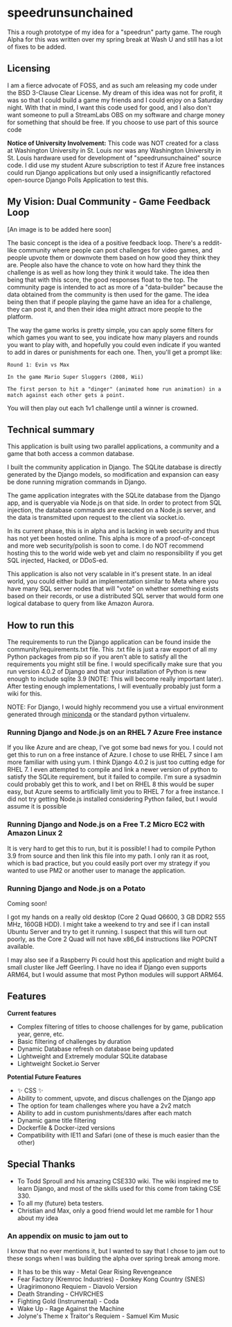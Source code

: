 # speedrunsunchained
 
This a rough prototype of my idea for a "speedrun" party game. The rough Alpha for this was written over my spring break at Wash U and still has a lot of fixes to be added.

## Licensing

I am a fierce advocate of FOSS, and as such am releasing my code under the BSD 3-Clause Clear License. My dream of this idea was not for profit, it was so that I could build a game my friends and I could enjoy on a Saturday night. With that in mind, I want this code used for good, and I also don't want someone to pull a StreamLabs OBS on my software and charge money for something that should be free. If you choose to use part of this source code

<strong>Notice of University Involvement:</strong> This code was NOT created for a class at Washington University in St. Louis nor was any Washington University in St. Louis hardware used for development of "speedrunsunchained" source code. I did use my student Azure subscription to test if Azure free instances could run Django applications but only used a insignificantly refactored open-source Django Polls Application to test this.

## My Vision: Dual Community - Game Feedback Loop

[An image is to be added here soon]

The basic concept is the idea of a positive feedback loop. There's a reddit-like community where people can post challenges for video games, and people upvote them or downvote them based on how good they think they are. People also have the chance to vote on how hard they think the challenge is as well as how long they think it would take. The idea then being that with this score, the good responses float to the top. The community page is intended to act as more of a "data-builder" because the data obtained from the community is then used for the game. The idea being then that if people playing the game have an idea for a challenge, they can post it, and then their idea might attract more people to the platform. 

The way the game works is pretty simple, you can apply some filters for which games you want to see, you indicate how many players and rounds you want to play with, and hopefully you could even indicate if you wanted to add in dares or punishments for each one. Then, you'll get a prompt like:

```
Round 1: Evin vs Max

In the game Mario Super Sluggers (2008, Wii)

The first person to hit a "dinger" (animated home run animation) in a match against each other gets a point.

```

You will then play out each 1v1 challenge until a winner is crowned.

## Technical summary

This application is built using two parallel applications, a community and a game that both access a common database.

I built the community application in Django. The SQLite database is directly generated by the Django models, so modification and expansion can easy be done running migration commands in Django.

The game application integrates with the SQLite database from the Django app, and is queryable via Node.js on that side. In order to protect from SQL injection, the database commands are executed on a Node.js server, and the data is transmitted upon request to the client via socket.io.

In its current phase, this is in alpha and is lacking in web security and thus has not yet been hosted online. This alpha is more of a proof-of-concept and more web security/polish is soon to come. I do NOT recommend hosting this to the world wide web yet and claim no responsibility if you get SQL injected, Hacked, or DDoS-ed. 

This application is also not very scalable in it's present state. In an ideal world, you could either build an implementation similar to Meta where you have many SQL server nodes that will "vote" on whether something exists based on their records, or use a distributed SQL server that would form one logical database to query from like Amazon Aurora.

## How to run this

The requirements to run the Django application can be found inside the community/requirements.txt file. This .txt file is just a raw export of all my Python packages from pip so if you aren't able to satisfy all the requirements you might still be fine. I would specifically make sure that you run version 4.0.2 of Django and that your installation of Python is new enough to include sqlite 3.9 (NOTE: This will become really important later). After testing enough implementations, I will eventually probably just form a wiki for this.

NOTE: For Django, I would highly recommend you use a virtual environment generated through <a href="https://docs.conda.io/en/latest/miniconda.html">miniconda</a> or the standard python virtualenv.


### Running Django and Node.js on an RHEL 7 Azure Free instance

If you like Azure and are cheap, I've got some bad news for you. I could not get this to run on a free instance of Azure. I chose to use RHEL 7 since I am more familiar with using yum. I think Django 4.0.2 is just too cutting edge for RHEL 7. I even attempted to compile and link a newer version of python to satisfy the SQLite requirement, but it failed to compile. I'm sure a sysadmin could probably get this to work, and I bet on RHEL 8 this would be super easy, but Azure seems to artificially limit you to RHEL 7 for a free instance. I did not try getting Node.js installed considering Python failed, but I would assume it is possible

### Running Django and Node.js on a Free T.2 Micro EC2 with Amazon Linux 2

It is very hard to get this to run, but it is possible! I had to compile Python 3.9 from source and then link this file into my path. I only ran it as root, which is bad practice, but you could easily port over my strategy if you wanted to use PM2 or another user to manage the application. 

### Running Django and Node.js on a Potato

Coming soon!

I got my hands on a really old desktop (Core 2 Quad Q6600, 3 GB DDR2 555 MHz, 160GB HDD). I might take a weekend to try and see if I can install Ubuntu Server and try to get it running. I suspect that this will turn out poorly, as the Core 2 Quad will not have x86_64 instructions like POPCNT available.

I may also see if a Raspberry Pi could host this application and might build a small cluster like Jeff Geerling. I have no idea if Django even supports ARM64, but I would assume that most Python modules will support ARM64.

## Features

<strong>Current features</strong>

<ul>
    <li>Complex filtering of titles to choose challenges for by game, publication year, genre, etc.</li>
    <li>Basic filtering of challenges by duration</li>
    <li>Dynamic Database refresh on database being updated</li>
    <li>Lightweight and Extremely modular SQLite database </li>
    <li>Lightweight Socket.io Server</li>
</ul>

<strong>Potential Future Features</strong>

<ul>
    <li> ✨ CSS ✨ </li>
    <li>Ability to comment, upvote, and discus challenges on the Django app</li>
    <li>The option for team challenges where you have a 2v2 match</li>
    <li>Ability to add in custom punishments/dares after each match</li>
    <li>Dynamic game title filtering</li>
    <li>Dockerfile & Docker-ized versions</li>
    <li>Compatibility with IE11 and Safari (one of these is much easier than the other)</li>
</ul>

## Special Thanks

<ul>
    <li>To Todd Sproull and his amazing CSE330 wiki. The wiki inspired me to learn Django, and most of the skills used for this come from taking CSE 330.</li>
    <li>To all my (future) beta testers. </li>
    <li>Christian and Max, only a good friend would let me ramble for 1 hour about my idea</li>
</ul>



### An appendix on music to jam out to

I know that no ever mentions it, but I wanted to say that I chose to jam out to these songs when I was building the alpha over spring break among more.

<ul>
    <li>It has to be this way - Metal Gear Rising Revengeance</li>
    <li>Fear Factory (Kremroc Industries) - Donkey Kong Country (SNES)</li>
    <li>Uragirimonono Requiem - Diavolo Version</li>
    <li>Death Stranding - CHVRCHES</li>
    <li>Fighting Gold (Instrumental) - Coda</li>
    <li>Wake Up - Rage Against the Machine</li>
    <li>Jolyne's Theme x Traitor's Requiem - Samuel Kim Music</li>
</ul>